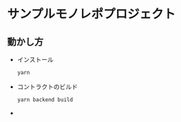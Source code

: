 # サンプルモノレポプロジェクト

## 動かし方

- インストール

  ```bash
  yarn
  ```

- コントラクトのビルド

  ```bash
  yarn backend build
  ```

-
